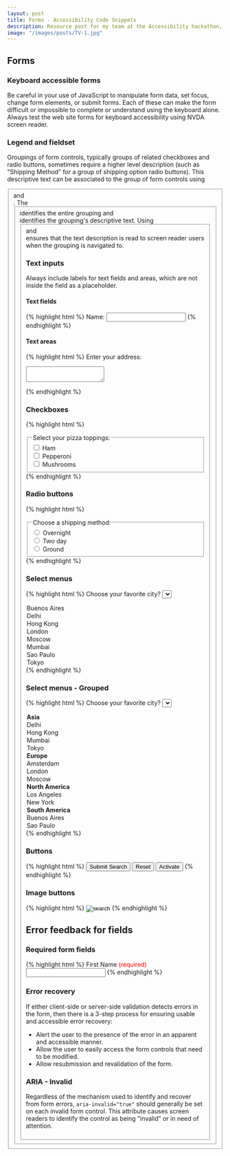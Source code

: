 ```yaml
---
layout: post
title: Forms - Accessibility Code Snippets
description: Resource post for my team at the Accessibility hackathon, 18th and 19th March
image: "/images/posts/TV-1.jpg"
---
```


## Forms

### Keyboard accessible forms

Be careful in your use of JavaScript to manipulate form data, set focus, change form elements, or submit forms. Each of these can make the form difficult or impossible to complete or understand using the keyboard alone. Always test the web site forms for keyboard accessibility using NVDA screen reader.

### Legend and fieldset

Groupings of form controls, typically groups of related checkboxes and radio buttons, sometimes require a higher level description (such as "Shipping Method" for a group of shipping option radio buttons). This descriptive text can be associated to the group of form controls using <code><fieldset></code> and <code><legend></code>. The <code><fieldset></code> identifies the entire grouping and <code><legend></code> identifies the grouping's descriptive text. Using <code><fieldset></code> and <code><legend></code> ensures that the text description is read to screen reader users when the grouping is navigated to.

### Text inputs

Always include labels for text fields and areas, which are not inside the field as a placeholder.

#### Text fields

{% highlight html %}
<label for="name">Name:</label>
<input id="name" type="text" name="textfield">
{% endhighlight %}

#### Text areas

{% highlight html %}
<label for="address">Enter your address:</label><br>
<textarea id="address" name="addresstext"></textarea>
{% endhighlight %}

### Checkboxes

{% highlight html %}
<fieldset>
  <legend>Select your pizza toppings:</legend>
  <input id="ham" type="checkbox" name="toppings" value="ham">
  <label for="ham">Ham</label><br>
  <input id="pepperoni" type="checkbox" name="toppings" value="pepperoni">
  <label for="pepperoni">Pepperoni</label><br>
  <input id="mushrooms" type="checkbox" name="toppings" value="mushrooms">
  <label for="mushrooms">Mushrooms</label><br>
</fieldset>
{% endhighlight %}

### Radio buttons

{% highlight html %}
<fieldset>
  <legend>Choose a shipping method:</legend>
  <input id="overnight" type="radio" name="shipping" value="overnight">
  <label for="overnight">Overnight</label><br>
  <input id="twoday" type="radio" name="shipping" value="twoday">
  <label for="twoday">Two day</label><br>
  <input id="ground" type="radio" name="shipping" value="ground">
  <label for="ground">Ground</label>
</fieldset>
{% endhighlight %}

### Select menus

{% highlight html %}
<label for="favcity">Choose your favorite city?</label>
<select id="favcity" name="select">
  <option value="2">Buenos Aires</option>
  <option value="3">Delhi</option>
  <option value="4">Hong Kong</option>
  <option value="5">London</option>
  <option value="7">Moscow</option>
  <option value="8">Mumbai</option>
  <option value="10">Sao Paulo</option>
  <option value="11">Tokyo</option>
</select>
{% endhighlight %}

### Select menus - Grouped

{% highlight html %}
<label for="favcity2">Choose your favorite city?</label>
<select id="favcity2" name="favcity2">
  <optgroup label="Asia">
    <option value="3">Delhi</option>
    <option value="4">Hong Kong</option>
    <option value="8">Mumbai</option>
    <option value="11">Tokyo</option>
  </optgroup>
  <optgroup label="Europe">
    <option value="1">Amsterdam</option>
    <option value="5">London</option>
    <option value="7">Moscow</option>
  </optgroup>
  <optgroup label="North America">
    <option value="6">Los Angeles</option>
    <option value="9">New York</option>
  </optgroup>
  <optgroup label="South America">
    <option value="2">Buenos Aires</option>
    <option value="10">Sao Paulo</option>
  </optgroup>
</select>
{% endhighlight %}

### Buttons

{% highlight html %}
<input type="submit" name="submit" value="Submit Search">
<input type="reset" name="reset" value="Reset">
<button>Activate</button>
{% endhighlight %}

### Image buttons

{% highlight html %}
<input type="image" name="submitbutton" alt="search" src="submit.png">
{% endhighlight %}

## Error feedback for fields

### Required form fields

{% highlight html %}
<label for="firstname">First Name 
<span style="color:red">(required)</span></label><br />
<input type="text" name="firstname" id="firstname" />
{% endhighlight %}

### Error recovery

If either client-side or server-side validation detects errors in the form, then there is a 3-step process for ensuring usable and accessible error recovery:

<ul>
  <li>Alert the user to the presence of the error in an apparent and accessible manner.</li>
  <li>Allow the user to easily access the form controls that need to be modified.</li>
  <li>Allow resubmission and revalidation of the form.</li>
</ul>

### ARIA - Invalid

Regardless of the mechanism used to identify and recover from form errors, <code>aria-invalid="true"</code> should generally be set on each invalid form control. This attribute causes screen readers to identify the control as being "invalid" or in need of attention.
